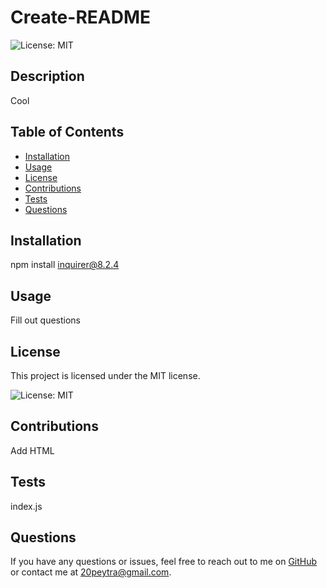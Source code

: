 
# Create-README

![License: MIT](https://img.shields.io/badge/License-MIT-yellow.svg)

## Description
Cool
  
## Table of Contents 
* [Installation](#installation)
* [Usage](#usage)
* [License](#license)
* [Contributions](#contributions)
* [Tests](#tests)
* [Questions](#questions)
      
## Installation
npm install inquirer@8.2.4
  
## Usage
Fill out questions

## License
This project is licensed under the MIT license.

![License: MIT](https://img.shields.io/badge/License-MIT-yellow.svg)


## Contributions
Add HTML
  
## Tests
index.js
  
## Questions
If you have any questions or issues, feel free to reach out to me on [GitHub](https://github.com/pjt3232) or contact me at 20peytra@gmail.com.
